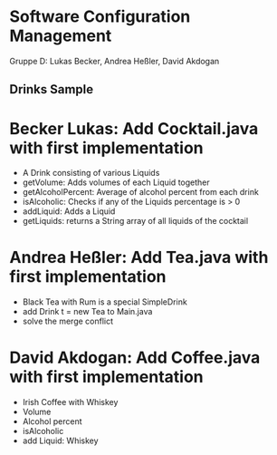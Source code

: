 # Software Configuration Management #
Gruppe D: Lukas Becker, Andrea Heßler, David Akdogan

## Drinks Sample ##
# Becker Lukas: Add Cocktail.java with first implementation 
- A Drink consisting of various Liquids
- getVolume: Adds volumes of each Liquid together
- getAlcoholPercent: Average of alcohol percent from each drink
- isAlcoholic: Checks if any of the Liquids percentage is > 0
- addLiquid: Adds a Liquid
- getLiquids: returns a String array of all liquids of the cocktail

# Andrea Heßler: Add Tea.java with first implementation
- Black Tea with Rum is a special SimpleDrink
- add Drink t = new Tea to Main.java
- solve the merge conflict

# David Akdogan: Add Coffee.java with first implementation
- Irish Coffee with Whiskey
- Volume
- Alcohol percent
- isAlcoholic
- add Liquid: Whiskey


